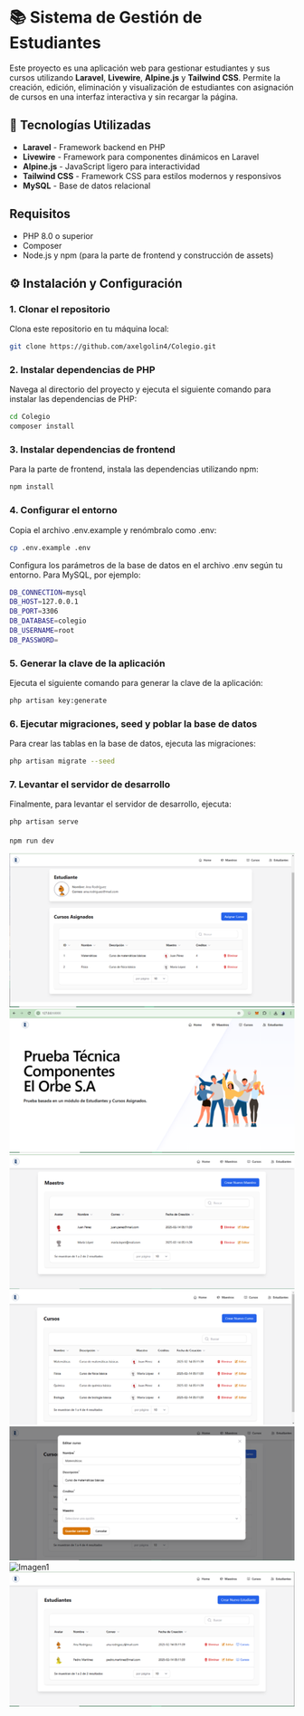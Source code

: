 # 📚 Sistema de Gestión de Estudiantes

Este proyecto es una aplicación web para gestionar estudiantes y sus cursos utilizando **Laravel**, **Livewire**, **Alpine.js** y **Tailwind CSS**. Permite la creación, edición, eliminación y visualización de estudiantes con asignación de cursos en una interfaz interactiva y sin recargar la página.

## 🚀 Tecnologías Utilizadas

- **Laravel** - Framework backend en PHP
- **Livewire** - Framework para componentes dinámicos en Laravel
- **Alpine.js** - JavaScript ligero para interactividad
- **Tailwind CSS** - Framework CSS para estilos modernos y responsivos
- **MySQL** - Base de datos relacional

## Requisitos

- PHP 8.0 o superior
- Composer
- Node.js y npm (para la parte de frontend y construcción de assets)

## ⚙️ Instalación y Configuración

### 1. Clonar el repositorio

Clona este repositorio en tu máquina local:

```bash
git clone https://github.com/axelgolin4/Colegio.git
```

### 2. Instalar dependencias de PHP

Navega al directorio del proyecto y ejecuta el siguiente comando para instalar las dependencias de PHP:

```bash
cd Colegio
composer install
```

### 3. Instalar dependencias de frontend

Para la parte de frontend, instala las dependencias utilizando npm:

```bash
npm install
```

### 4. Configurar el entorno

Copia el archivo .env.example y renómbralo como .env:

```bash
cp .env.example .env
```

Configura los parámetros de la base de datos en el archivo .env según tu entorno. Para MySQL, por ejemplo:


```bash
DB_CONNECTION=mysql
DB_HOST=127.0.0.1
DB_PORT=3306
DB_DATABASE=colegio
DB_USERNAME=root
DB_PASSWORD=
```


### 5. Generar la clave de la aplicación

Ejecuta el siguiente comando para generar la clave de la aplicación:

```bash
php artisan key:generate
```


### 6. Ejecutar migraciones, seed y poblar la base de datos

Para crear las tablas en la base de datos, ejecuta las migraciones:

```bash
php artisan migrate --seed
```

### 7. Levantar el servidor de desarrollo

Finalmente, para levantar el servidor de desarrollo, ejecuta:

```bash
php artisan serve

npm run dev
```

![Imagen1](../Imagenes/img7.PNG)
![Imagen1](../Imagenes/img1.PNG)
![Imagen1](../Imagenes/img2.PNG)
![Imagen1](../Imagenes/img3.PNG)
![Imagen1](../Imagenes/img4.PNG)
![Imagen1](../Imagenes/img5.PNG)
![Imagen1](../Imagenes/img6.PNG)

